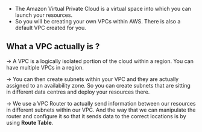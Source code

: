 * The Amazon Virtual Private Cloud is a virtual space into which you can launch your resources.
* So you will be creating your own VPCs within AWS. There is also a default VPC created for you.



## What a VPC actually is ? ##

-> A VPC is a logically isolated portion of the cloud within a region. You can have multiple VPCs in a region. <br>

-> You can then create subnets within your VPC and they are actually assigned to an availability zone. So you can create subnets that are sitting in different data centres and deploy your resources there. <br>

-> We use a VPC Router to actually send information between our resources in different subnets within our VPC. And the way that we can manipulate the router and configure it so that it sends data to the correct locations is by using <b>Route Table</b>.
